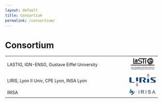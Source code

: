 ```yaml
---
layout: default
title: Consortium
permalink: /consortium/
---
```

# Consortium

<table>
    	<tr>
    	<td>LASTIG, IGN-ENSG, Gustave Eiffel University</td>
	<td width="20%"><img src="/images/logo_LASTIG.png" width="100%" alt="LASTIG logo"></td>
    	</tr>
	<tr>
    	<td>LIRIS, Lyon II Univ, CPE Lyon, INSA Lyon</td>
	<td width="20%"><img src="/images/logo_LIRIS.png" width="100%" alt="LIRIS logo"></td>
    	</tr>
	<tr>
    	<td>IRISA</td>
	<td width="20%"><img src="/images/logo_IRISA.png" width="100%" alt="IRISA logo"></td>
    	</tr>
</table>
